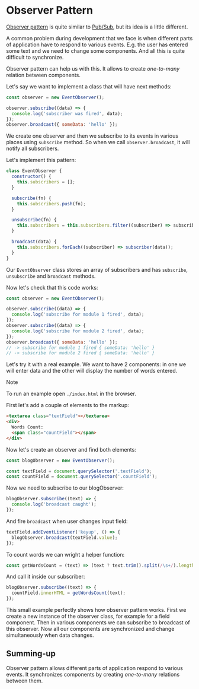 # Observer Pattern

[Observer pattern](https://monsterlessons.com/project/lessons/observer-pattern-v-javascript) is quite similar to [Pub/Sub](../pubSub/index.md), but its idea is a little different.

A common problem during development that we face is when different parts of application have to respond to various events. E.g. the user has entered some text and we need to change some components. And all this is quite difficult to synchronize.

Observer pattern can help us with this. It allows to create _one-to-many_ relation between components.

Let's say we want to implement a class that will have next methods:

```js
const observer = new EventObserver();

observer.subscribe((data) => {
  console.log('subscriber was fired', data);
});
observer.broadcast({ someData: 'hello' });
```

We create one observer and then we subscribe to its events in various places using `subscribe` method. So when we call `observer.broadcast`, it will notify all subscribers.

Let's implement this pattern:

```js
class EventObserver {
  constructor() {
    this.subscribers = [];
  }

  subscribe(fn) {
    this.subscribers.push(fn);
  }

  unsubscribe(fn) {
    this.subscribers = this.subscribers.filter((subscriber) => subscriber !== fn);
  }

  broadcast(data) {
    this.subscribers.forEach((subscriber) => subscriber(data));
  }
}
```

Our `EventObserver` class stores an array of subscribers and has `subscribe`, `unsubscribe` and `broadcast` methods.

Now let's check that this code works:

```js
const observer = new EventObserver();

observer.subscribe((data) => {
  console.log('subscribe for module 1 fired', data);
});
observer.subscribe((data) => {
  console.log('subscribe for module 2 fired', data);
});
observer.broadcast({ someData: 'hello' });
// -> subscribe for module 1 fired { someData: 'hello' }
// -> subscribe for module 2 fired { someData: 'hello' }
```

Let's try it with a real example. We want to have 2 components: in one we will enter data and the other will display the number of words entered.

> [!NOTE]
> To run an example open `./index.html` in the browser.

First let's add a couple of elements to the markup:

```html
<textarea class="textField"></textarea>
<div>
  Words Count:
  <span class="countField"></span>
</div>
```

Now let's create an observer and find both elements:

```js
const blogObserver = new EventObserver();

const textField = document.querySelector('.textField');
const countField = document.querySelector('.countField');
```

Now we need to subscribe to our blogObserver:

```js
blogObserver.subscribe((text) => {
  console.log('broadcast caught');
});
```

And fire `broadcast` when user changes input field:

```js
textField.addEventListener('keyup', () => {
  blogObserver.broadcast(textField.value);
});
```

To count words we can wright a helper function:

```js
const getWordsCount = (text) => (text ? text.trim().split(/\s+/).length : 0);
```

And call it inside our subscriber:

```js
blogObserver.subscribe((text) => {
  countField.innerHTML = getWordsCount(text);
});
```

This small example perfectly shows how observer pattern works. First we create a new instance of the observer class, for example for a field component. Then in various components we can subscribe to broadcast of this observer. Now all our components are synchronized and change simultaneously when data changes.

## Summing-up

Observer pattern allows different parts of application respond to various events. It synchronizes components by creating _one-to-many_ relations between them.
